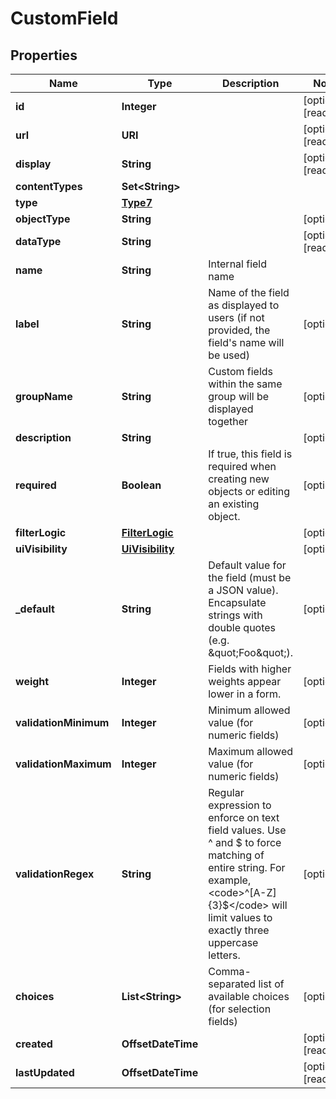 

# CustomField


## Properties

| Name | Type | Description | Notes |
|------------ | ------------- | ------------- | -------------|
|**id** | **Integer** |  |  [optional] [readonly] |
|**url** | **URI** |  |  [optional] [readonly] |
|**display** | **String** |  |  [optional] [readonly] |
|**contentTypes** | **Set&lt;String&gt;** |  |  |
|**type** | [**Type7**](Type7.md) |  |  |
|**objectType** | **String** |  |  [optional] |
|**dataType** | **String** |  |  [optional] [readonly] |
|**name** | **String** | Internal field name |  |
|**label** | **String** | Name of the field as displayed to users (if not provided, the field&#39;s name will be used) |  [optional] |
|**groupName** | **String** | Custom fields within the same group will be displayed together |  [optional] |
|**description** | **String** |  |  [optional] |
|**required** | **Boolean** | If true, this field is required when creating new objects or editing an existing object. |  [optional] |
|**filterLogic** | [**FilterLogic**](FilterLogic.md) |  |  [optional] |
|**uiVisibility** | [**UiVisibility**](UiVisibility.md) |  |  [optional] |
|**_default** | **String** | Default value for the field (must be a JSON value). Encapsulate strings with double quotes (e.g. \&quot;Foo\&quot;). |  [optional] |
|**weight** | **Integer** | Fields with higher weights appear lower in a form. |  [optional] |
|**validationMinimum** | **Integer** | Minimum allowed value (for numeric fields) |  [optional] |
|**validationMaximum** | **Integer** | Maximum allowed value (for numeric fields) |  [optional] |
|**validationRegex** | **String** | Regular expression to enforce on text field values. Use ^ and $ to force matching of entire string. For example, &lt;code&gt;^[A-Z]{3}$&lt;/code&gt; will limit values to exactly three uppercase letters. |  [optional] |
|**choices** | **List&lt;String&gt;** | Comma-separated list of available choices (for selection fields) |  [optional] |
|**created** | **OffsetDateTime** |  |  [optional] [readonly] |
|**lastUpdated** | **OffsetDateTime** |  |  [optional] [readonly] |



